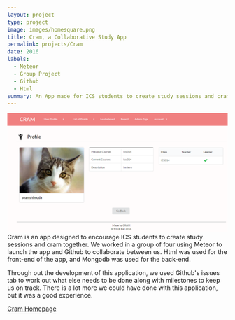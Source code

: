 ```yaml
---
layout: project
type: project
image: images/homesquare.png
title: Cram, a Collaborative Study App
permalink: projects/Cram
date: 2016
labels:
  - Meteor
  - Group Project
  - Github
  - Html
summary: An App made for ICS students to create study sessions and cram.
---
```


<img class="ui medium floated rounded image" src="../images/profile.png">
Cram is an app designed to encourage ICS students to create study sessions and cram together.  We worked in a group of four using Meteor to launch the app and Github to collaborate between us.  Html was used for the front-end of the app, and Mongodb was used for the back-end.

Through out the development of this application, we used Github's issues tab to work out what else needs to be done along with milestones to keep us on track.  There is a lot more we could have done with this application, but it was a good experience.

<p class="view"><a href="https://cram-colleague.github.io/">Cram Homepage</a></p>
